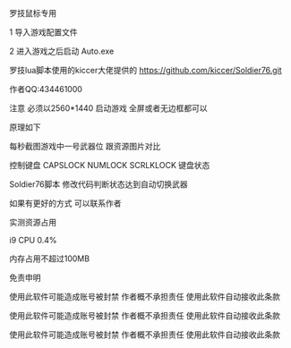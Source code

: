 罗技鼠标专用

1 导入游戏配置文件

2 进入游戏之后启动 Auto.exe

罗技lua脚本使用的kiccer大佬提供的 https://github.com/kiccer/Soldier76.git

作者QQ:434461000

注意 必须以2560*1440 启动游戏 全屏或者无边框都可以

原理如下

每秒截图游戏中一号武器位 跟资源图片对比

控制键盘 CAPSLOCK NUMLOCK SCRLKLOCK 键盘状态 

Soldier76脚本 修改代码判断状态达到自动切换武器

如果有更好的方式 可以联系作者

实测资源占用 

i9 CPU 0.4% 

内存占用不超过100MB 

免责申明

使用此软件可能造成账号被封禁 作者概不承担责任 使用此软件自动接收此条款

使用此软件可能造成账号被封禁 作者概不承担责任 使用此软件自动接收此条款

使用此软件可能造成账号被封禁 作者概不承担责任 使用此软件自动接收此条款
